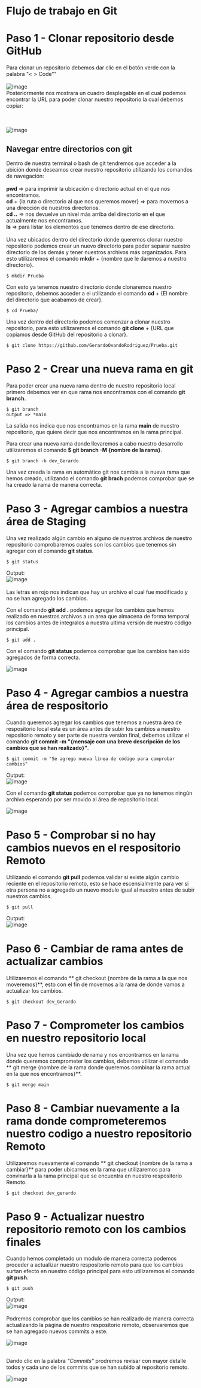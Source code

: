# Flujo de trabajo en Git

# Paso 1 - Clonar repositorio desde GitHub
Para clonar un repositorio debemos dar clic en el botón verde con la palabra "< > Code"" </br></br> ![image](https://github.com/user-attachments/assets/264bd18d-7f8e-46a7-b135-00620209cd54)</br>
Posteriormente nos mostrara un cuadro desplegable en el cual podemos encontrar la URL para poder clonar nuestro repositorio la cual debemos copiar: 

</br></br> ![image](https://github.com/user-attachments/assets/e935c1c3-faf9-45da-9731-28b2337fb768) </br>
## Navegar entre directorios con git
Dentro de nuestra terminal o bash de git tendremos que acceder a la ubición donde deseamos crear nuestro repositorio utilizando los comandos de navegación:</br>
</br>**pwd** => para imprimir la ubicación o directorio actual en el que nos encontramos.
</br> **cd** + {la ruta o directorio al que nos queremos mover} => para movernos a una dirección de nuestros directorios.
</br> **cd ..** => nos devuelve un nivel más arriba del directorio en el que actualmente nos encontramos.
</br> **ls** => para listar los elementos que tenemos dentro de ese directorio.</br>
</br> Una vez ubicados dentro del directorio donde queremos clonar nuestro repositorio podemos crear un nuevo directorio para poder separar nuestro directorio de los demás y tener nuestros archivos más organizados. Para esto utilizaremos el comando **mkdir** + {nombre que le daremos a nuestro directorio}.
```
$ mkdir Prueba
```
Con esto ya tenemos nuestro directorio donde clonaremos nuestro repositorio, debemos acceder a el utilizando el comando **cd** + {El nombre del directorio que acabamos de crear}.
```
$ cd Prueba/
```
Una vez dentro del directorio podemos comenzar a clonar nuestro repositorio, para esto utilizaremos el comando **git clone** + {URL que copiamos desde GitHub del repositorio a clonar}.
```
$ git clone https://github.com/GerardoOvandoRodriguez/Prueba.git
```
# Paso 2 - Crear una nueva rama en git
Para poder crear una nueva rama dentro de nuestro repositorio local primero debemos ver en que rama nos encontramos con el comando **git branch**.
```
$ git branch
output => *main
```
La salida nos indica que nos encontramos en la rama **main** de nuestro repositorio, que quiere decir que nos encontramos en la rama principal.

Para crear una nueva rama donde llevaremos a cabo nuestro desarrollo utilizaremos el comando **$ git branch -M {nombre de la rama}**.
```
$ git branch -b dev_Gerardo
```
Una vez creada la rama en automático git nos cambia a la nueva rama que hemos creado, utilizando el comando **git brach** podemos comprobar que se ha creado la rama de manera correcta.

# Paso 3 - Agregar cambios a nuestra área de Staging
Una vez realizado algún cambio en alguno de nuestros archivos de nuestro repositorio comprobaremos cuales son los cambios que tenemos sin agregar con el comando **git status**.
```
$ git status
```
Output: </br>
![image](https://github.com/user-attachments/assets/bc1b2135-44c6-4441-88e9-5dd6567e9d11)</br></br>
Las letras en rojo nos indican que hay un archivo el cual fue modificado y no se han agregado los cambios.

Con el comando **git add .** podemos agregar los cambios que hemos realizado en nuestros archivos a un area que almacena de forma temporal los cambios antes de integralos a nuestra ultima versión de nuestro código principal.
```
$ git add .
```

Con el comando **git status** podemos comprobar que los cambios han sido agregados de forma correcta.

![image](https://github.com/user-attachments/assets/fa1d4ab1-cd42-40dc-914c-526b8a59216b)
# Paso 4 - Agregar cambios a nuestra área de respositorio
Cuando queremos agregar los cambios que tenemos a nuestra área de respositorio local esta es un área antes de subir los cambios a nuestro repositorio remoto y ser parte de nuestra versión final, debemos utilizar el comando **git commit -m "{mensaje con una breve descripción de los cambios que se han realizado}"**.
```
$ git commit -m "Se agrego nueva línea de código para comprobar cambios"
```
Output:</br>
![image](https://github.com/user-attachments/assets/48a5b91a-b059-415d-b7d8-ea83e531e3c1) </br>

Con el comando **git status** podemos comprobar que ya no tenemos ningún archivo esperando por ser movido al área de repositorio local.

![image](https://github.com/user-attachments/assets/21ab2b5e-bece-4750-9f3e-39587858385d)

# Paso 5 - Comprobar si no hay cambios nuevos en el respositorio Remoto
Utilizando el comando **git pull** podemos validar si existe algún cambio reciente en el repositorio remoto, esto se hace escensialmente para ver si otra persona no a agregado un nuevo modulo igual al nuestro antes de subir nuestros cambios.
```
$ git pull
```
Output: </br>
![image](https://github.com/user-attachments/assets/eaf3fc64-48b7-4bdd-bdd1-c1ac961120ae)

# Paso 6 - Cambiar de rama antes de actualizar cambios

Utilizaremos el comando ** git checkout {nombre de la rama a la que nos moveremos}**, esto con el fin de movernos a la rama de donde vamos a actualizar los cambios.
```
$ git checkout dev_Gerardo
```
# Paso 7 - Comprometer los cambios en nuestro repositorio local
Una vez que hemos cambiado de rama y nos encontramos en la rama donde queremos comprometer los cambios, debemos utilizar el comando ** git merge {nombre de la rama donde queremos combinar la rama actual en la que nos encontramos}**.
```
$ git merge main
```
# Paso 8 - Cambiar nuevamente a la rama donde comprometeremos nuestro codigo a nuestro repositorio Remoto
Utilizaremos nuevamente el comando ** git checkout {nombre de la rama a cambiar}** para poder ubicarnos en la rama que utilizaremos para convinarla a la rama principal que se encuentra en nuestro respositorio Remoto.
```
$ git checkout dev_gerardo
```
# Paso 9 - Actualizar nuestro repositorio remoto con los cambios finales
Cuando hemos completado un modulo de manera correcta podemos proceder a actualizar nuestro respositorio remoto para que los cambios surtan efecto en nuestro código principal para esto utilizaremos el comando **git push**.
```
$ git push
```
Output: </br>
![image](https://github.com/user-attachments/assets/cba8643f-ebd3-4180-9030-fb51def67ace)</br></br>
Podremos comprobar que los cambios se han realizado de manera correcta actualizando la página de nuestro respositorio remoto, observaremos que se han agregado nuevos commits a este.

![image](https://github.com/user-attachments/assets/5277a0c5-ccaf-44f5-93af-ee6d2d96c608)</br></br>

Dando clic en la palabra *"Commits"* prodremos revisar con mayor detalle todos y cada uno de los commits que se han subido al repositorio remoto.

![image](https://github.com/user-attachments/assets/bcd8b2e4-d5b6-4a4a-acb7-8e4b12d1e118)






